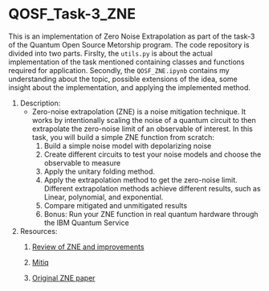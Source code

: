 # QOSF_Task-3_ZNE
This is an implementation of Zero Noise Extrapolation as part of the task-3 of the Quantum Open Source Metorship program. The code repository is divided into two parts. Firslty, the `utils.py` is about the actual implementation of the task mentioned containing classes and functions required for application. Secondly, the `QOSF_ZNE.ipynb` contains my understanding about the topic, possible extensions of the idea, some insight about the implementation, and applying the implemented method. 

1. Description:
    * Zero-noise extrapolation (ZNE) is a noise mitigation technique. It works by intentionally     scaling the noise of a quantum circuit to then extrapolate the zero-noise limit of an observable of interest. In this task, you will build a simple ZNE function from scratch:
      1) Build a simple noise model with depolarizing noise
      2) Create different circuits to test your noise models and choose the observable to measure
      3) Apply the unitary folding method.
      4) Apply the extrapolation method to get the zero-noise limit. Different extrapolation methods achieve different results, such as Linear, polynomial, and exponential.
      5) Compare mitigated and unmitigated results
      6) Bonus: Run your ZNE function in real quantum hardware through the IBM Quantum Service
2. Resources:
   1. [Review of ZNE and improvements](https://arxiv.org/abs/2005.10921)
   
   2. [Mitiq](https://mitiq.readthedocs.io/en/stable/guide/zne-5-theory.html)
   
   3. [Original ZNE paper](https://arxiv.org/abs/1611.09301) 
